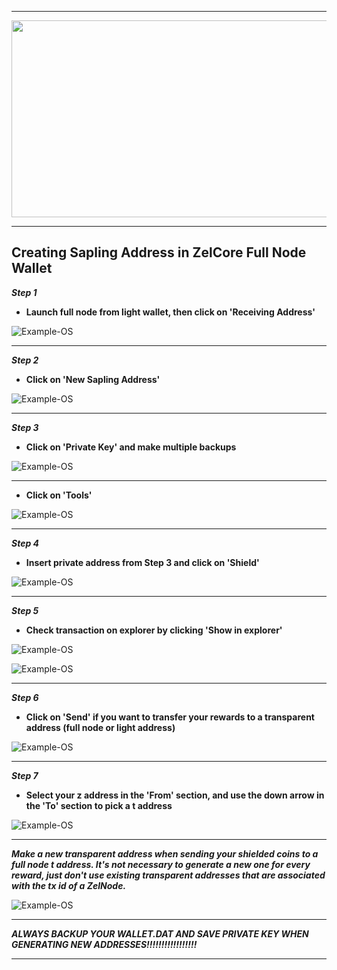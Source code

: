 ***

<p align="center">
  <img width="860" height="315" src="https://imgur.com/tQQkMPn.png/860/315">
</p>

***

## Creating Sapling Address in ZelCore Full Node Wallet
***Step 1***
* **Launch full node from light wallet, then click on 'Receiving Address'**

![Example-OS](https://i.imgur.com/X6U0hWQ.jpg.jpg.png)

***

***Step 2***
* **Click on 'New Sapling Address'**

![Example-OS](https://i.imgur.com/gbZ63u1.jpg.png)

***

***Step 3***
* **Click on 'Private Key' and make multiple backups**

![Example-OS](https://i.imgur.com/YsYNZ1J.jpg.png)

***

* **Click on 'Tools'**

![Example-OS](https://i.imgur.com/X6U0hWQ.jpg.jpg.png)

***

***Step 4***
* **Insert private address from Step 3 and click on 'Shield'**

![Example-OS](https://i.imgur.com/F1h9w7p.jpg.png)

***

***Step 5***
* **Check transaction on explorer by clicking 'Show in explorer'**

![Example-OS](https://i.imgur.com/hfBX7og.jpg.png)

![Example-OS](https://i.imgur.com/St1tYWv.jpg.png)

***

***Step 6***
* **Click on 'Send' if you want to transfer your rewards to a transparent address (full node or light address)**

![Example-OS](https://i.imgur.com/X6U0hWQ.jpg.jpg.png)

***

***Step 7***
* **Select your z address in the 'From' section, and use the down arrow in the 'To' section to pick a t address**

![Example-OS](https://imgur.com/Aa0o9ov.png)

***

***Make a new transparent address when sending your shielded coins to a full node t address.  It's not necessary to generate a new one for every reward, just don't use existing transparent addresses that are associated with the tx id of a ZelNode.***

![Example-OS](https://i.imgur.com/gbZ63u1.jpg.png)

***

***ALWAYS BACKUP YOUR WALLET.DAT AND SAVE PRIVATE KEY WHEN GENERATING NEW ADDRESSES!!!!!!!!!!!!!!!!!***

***

